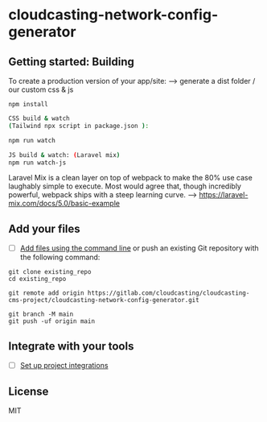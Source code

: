 # cloudcasting-network-config-generator

## Getting started: Building

To create a production version of your app/site: 
--> generate a dist folder / our custom css & js

```
npm install
```

```bash
CSS build & watch
(Tailwind npx script in package.json ):

npm run watch
```

```bash
JS build & watch: (Laravel mix)
npm run watch-js
```

Laravel Mix is a clean layer on top of webpack to make the 80% use case laughably simple to execute. Most would agree that, though incredibly powerful, webpack ships with a steep learning curve. --> https://laravel-mix.com/docs/5.0/basic-example

## Add your files

- [ ] [Add files using the command line](https://docs.gitlab.com/ee/gitlab-basics/add-file.html#add-a-file-using-the-command-line) or push an existing Git repository with the following command:

```
git clone existing_repo
cd existing_repo

git remote add origin https://gitlab.com/cloudcasting/cloudcasting-cms-project/cloudcasting-network-config-generator.git

git branch -M main
git push -uf origin main
```

## Integrate with your tools

- [ ] [Set up project integrations](https://gitlab.com/cloudcasting/cloudcasting-cms-project/cloudcasting-network-config-generator/-/settings/integrations)

## License
MIT